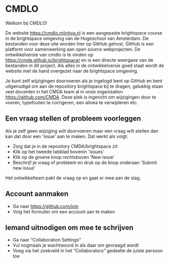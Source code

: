 # CMDLO

Welkom bij CMDLO!

De website <https://cmdlo.mijnhva.nl> is een aangepaste brightspace course in de brightspace omgeving van de Hogeschool van Amsterdam. De bestanden voor deze site worden hier op GitHub gehost, GitHub is een platform voor samenwerking aan open source webprojecten. De ontwikkelversie van cmdlo is te vinden op <https://cmda.github.io/brightspace/> en is een directe weergave van de bestanden in dit project. Als alles in de ontwikkelversie goed staat wordt de website met de hand overgezet naar de brightspace omgeving.

Je kunt zelf wijzigingen doorvoeren als je ingelogd bent op GitHub en bent uitgenodigd om aan de repository brightspace bij te dragen, gelukkig staan veel docenten in het CMDA team al in onze organisation <https://github.com/CMDA>. Deze plek is ingericht om wijzigingen door te voeren, typefouten te corrigeren, een alinea te verwijderen etc.

## Een vraag stellen of probleem voorleggen
Als je zelf geen wijziging wilt doorvoeren maar een vraag wilt stellen dan kan dat door een 'issue' aan te maken. Dat werkt als volgt:
* Zorg dat je in de repository CMDA/brightspace zit
* Klik op het tweede tabblad bovenin 'issues'
* Klik op de groene knop rechtsboven 'New issue'
* Beschrijf je vraag of probleem en druk op de knop onderaan 'Submit new issue'

Het ontwikkelteam pakt de vraag op en gaat er mee aan de slag.

## Account aanmaken

* Ga naar <https://github.com/join>
* Volg het formulier om een account aan te maken

## Iemand uitnodigen om mee te schrijven

* Ga naar “Collaboration Settings”
* Vul nogmaals je wachtwoord in als daar om gevraagd wordt
* Voeg via het zoekveld in het “Collaborators” gedeelte de juiste persoon toe
